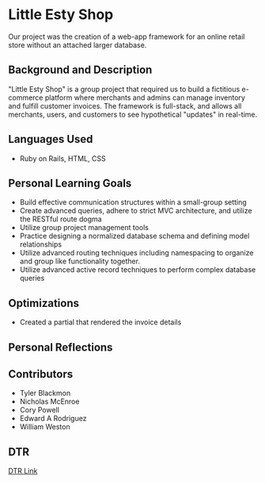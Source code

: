 # Little Esty Shop

Our project was the creation of a web-app framework for an online retail store without an attached larger database.

## Background and Description

"Little Esty Shop" is a group project that required us to build a fictitious e-commerce platform where merchants and admins can manage inventory and fulfill customer invoices.  The framework is full-stack, and allows all merchants, users, and customers to see hypothetical "updates" in real-time.  

## Languages Used
- Ruby on Rails, HTML, CSS

## Personal Learning Goals
- Build effective communication structures within a small-group setting
- Create advanced queries, adhere to strict MVC architecture, and utilize the RESTful route dogma 
- Utilize group project management tools 
- Practice designing a normalized database schema and defining model relationships
- Utilize advanced routing techniques including namespacing to organize and group like functionality together.
- Utilize advanced active record techniques to perform complex database queries

## Optimizations

- Created a partial that rendered the invoice details

## Personal Reflections

## Contributors

- Tyler Blackmon
- Nicholas McEnroe
- Cory Powell
- Edward A Rodriguez
- William Weston

## DTR 
[DTR Link](https://docs.google.com/document/d/1KnudgigtRSa36lwspm11bNRnj7BeY-r6E2UZXSEq-1c/edit)
